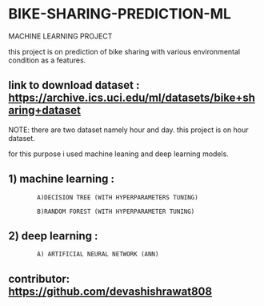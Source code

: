 # BIKE-SHARING-PREDICTION-ML
MACHINE LEARNING PROJECT

this project is on prediction of bike sharing with various environmental condition as a features.

## link to download dataset : https://archive.ics.uci.edu/ml/datasets/bike+sharing+dataset

NOTE: there are two dataset namely hour and day. this project is on hour dataset.

for this purpose i used machine leaning and deep learning models.

## 1) machine learning : 

            A)DECISION TREE (WITH HYPERPARAMETERS TUNING)

            B)RANDOM FOREST (WITH HYPERPARAMETER TUNING)

## 2) deep learning :

            A) ARTIFICIAL NEURAL NETWORK (ANN) 







## contributor: https://github.com/devashishrawat808

